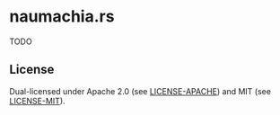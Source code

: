 # naumachia.rs

TODO

## License

Dual-licensed under Apache 2.0 (see [LICENSE-APACHE](LICENSE-APACHE)) and MIT (see
[LICENSE-MIT](LICENSE-MIT)).
